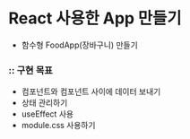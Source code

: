 # React 사용한 App 만들기

- 함수형 FoodApp(장바구니) 만들기

### :: 구현 목표

- 컴포넌트와 컴포넌트 사이에 데이터 보내기
- 상태 관리하기
- useEffect 사용
- module.css 사용하기
